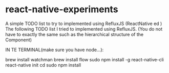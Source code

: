 # react-native-experiments


A simple TODO list to try to implemented using RefluxJS (ReactNative ed )
The following TODO list I tried to implemented using RefluxJS.
(You do not have to exactly the same 
such as the hierarchical structure of the Component)


IN TE TERMINAL(make sure you have node...):

brew install watchman
brew install flow
sudo npm install -g react-native-cli
react-native init <projectname>
cd <projectname>
sudo npm install
